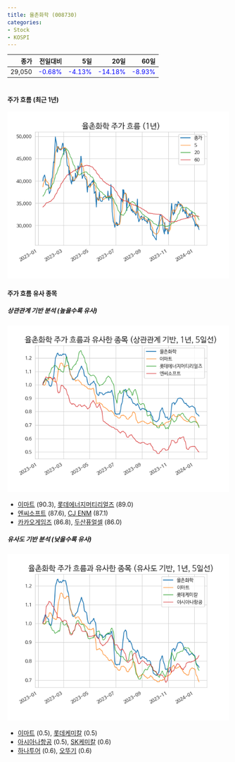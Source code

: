 ```yaml
---
title: 율촌화학 (008730)
categories:
- Stock
- KOSPI
---
```


|종가|전일대비|5일|20일|60일|
|---:|-------:|--:|---:|---:|
|29,050|<span style="color: blue">-0.68%</span>|<span style="color: blue">-4.13%</span>|<span style="color: blue">-14.18%</span>|<span style="color: blue">-8.93%</span>|

<!-- more -->
#
#### 주가 흐름 (최근 1년)
![008730](/assets/images/stock/008730.png)


#### 주가 흐름 유사 종목


##### 상관관계 기반 분석 (높을수록 유사)
![008730](/assets/images/stock/008730_corr.png)
- [이마트](/139480/) (90.3), [롯데에너지머티리얼즈](/020150/) (89.0)
- [엔씨소프트](/036570/) (87.6), [CJ ENM](/035760/) (87.1)
- [카카오게임즈](/293490/) (86.8), [두산퓨얼셀](/336260/) (86.0)


##### 유사도 기반 분석 (낮을수록 유사)	
![008730](/assets/images/stock/008730_sim.png)
- [이마트](/139480/) (0.5), [롯데케미칼](/011170/) (0.5)
- [아시아나항공](/020560/) (0.5), [SK케미칼](/285130/) (0.6)
- [하나투어](/039130/) (0.6), [오뚜기](/007310/) (0.6)